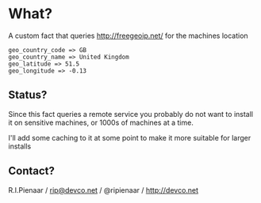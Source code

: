 What?
=====

A custom fact that queries http://freegeoip.net/ for the machines location

```
geo_country_code => GB
geo_country_name => United Kingdom
geo_latitude => 51.5
geo_longitude => -0.13
```

Status?
-------

Since this fact queries a remote service you probably do not want
to install it on sensitive machines, or 1000s of machines at a time.

I'll add some caching to it at some point to make it more suitable
for larger installs

Contact?
--------

R.I.Pienaar / rip@devco.net / @ripienaar / http://devco.net
